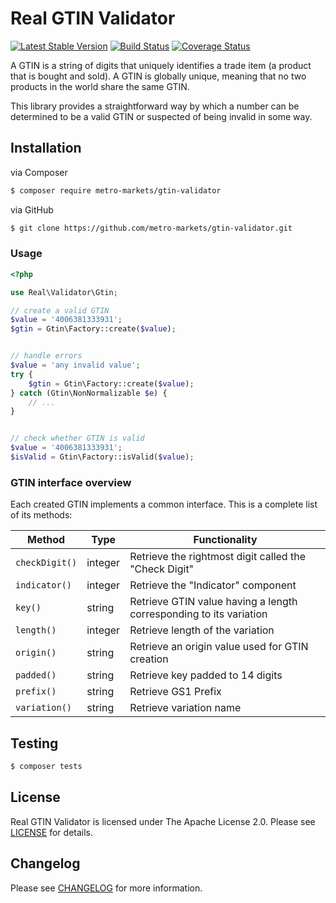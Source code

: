 # Real GTIN Validator

[![Latest Stable Version](https://img.shields.io/packagist/v/real-digital/gtin-validator.svg)](https://packagist.org/packages/real-digital/gtin-validator)
[![Build Status](https://travis-ci.org/real-digital/gtin-validator.svg?branch=master)](https://travis-ci.org/real-digital/gtin-validator)
[![Coverage Status](https://coveralls.io/repos/github/real-digital/gtin-validator/badge.svg?branch=master)](https://coveralls.io/github/real-digital/gtin-validator?branch=master)

A GTIN is a string of digits that uniquely identifies a trade item (a product that is bought and sold). 
A GTIN is globally unique, meaning that no two products in the world share the same GTIN.

This library provides a straightforward way by which a number can be determined to be a valid GTIN
or suspected of being invalid in some way.

## Installation

via Composer

``` bash
$ composer require metro-markets/gtin-validator
```

via GitHub

``` bash
$ git clone https://github.com/metro-markets/gtin-validator.git
```

### Usage

```php
<?php

use Real\Validator\Gtin;

// create a valid GTIN
$value = '4006381333931';
$gtin = Gtin\Factory::create($value);


// handle errors
$value = 'any invalid value';
try {
    $gtin = Gtin\Factory::create($value);
} catch (Gtin\NonNormalizable $e) {
    // ...
}


// check whether GTIN is valid
$value = '4006381333931';
$isValid = Gtin\Factory::isValid($value);
```

### GTIN interface overview

Each created GTIN implements a common interface. This is a complete list of its methods:

| Method         | Type    | Functionality                                                      |
|----------------|---------|--------------------------------------------------------------------|
| `checkDigit()` | integer | Retrieve the rightmost digit called the "Check Digit"              |
| `indicator()`  | integer | Retrieve the "Indicator" component                                 |
| `key()`        | string  | Retrieve GTIN value having a length corresponding to its variation |
| `length()`     | integer | Retrieve length of the variation                                   |
| `origin()`     | string  | Retrieve an origin value used for GTIN creation                    |
| `padded()`     | string  | Retrieve key padded to 14 digits                                   |
| `prefix()`     | string  | Retrieve GS1 Prefix                                                |
| `variation()`  | string  | Retrieve variation name                                            |


## Testing

``` bash
$ composer tests
```

## License

Real GTIN Validator is licensed under The Apache License 2.0. Please see [LICENSE](LICENSE) for details.


## Changelog

Please see [CHANGELOG](CHANGELOG.md) for more information.

